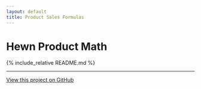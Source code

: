 ```yaml
---
layout: default
title: Product Sales Formulas
---
```


# Hewn Product Math

{% include_relative README.md %}

---

[View this project on GitHub](https://github.com/jaymcc2/product-sales-formulas)

